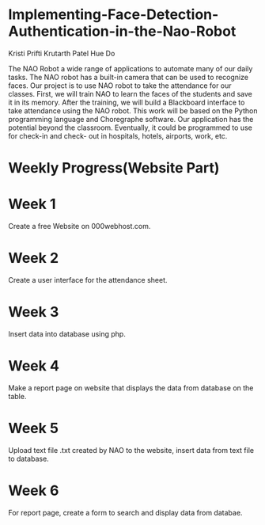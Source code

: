 # Implementing-Face-Detection-Authentication-in-the-Nao-Robot

Kristi Prifti
Krutarth Patel
Hue Do

The NAO Robot a wide range of applications to automate many of our daily tasks. The NAO robot has a built-in camera that can be used to recognize faces. Our project is to use NAO robot to take the attendance for our classes. First, we will train NAO to learn the faces of the students and save it in its memory. After the training, we will build a Blackboard interface to take attendance using the NAO robot. This work will be based on the Python programming language and Choregraphe software. Our application has the potential beyond the classroom. Eventually, it could be programmed to use for check-in and check- out in hospitals, hotels, airports, work, etc.

# Weekly Progress(Website Part)
# Week 1
Create a free Website on 000webhost.com.
# Week 2
Create a user interface for the attendance sheet.
# Week 3
Insert data into database using php.
# Week 4
Make a report page on website that displays the data from database on the table.
# Week 5
Upload text file .txt created by NAO to the website, insert data from text file to database.
# Week 6
For report page, create a form to search and display data from databae.
